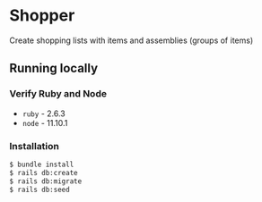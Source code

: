 # Shopper

Create shopping lists with items and assemblies (groups of items)

## Running locally

### Verify Ruby and Node

* `ruby` - 2.6.3
* `node` - 11.10.1

### Installation

```bash
$ bundle install
$ rails db:create
$ rails db:migrate
$ rails db:seed
```
